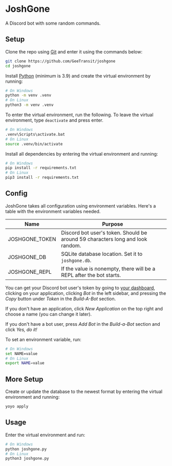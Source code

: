 # JoshGone

A Discord bot with some random commands.

## Setup

Clone the repo using [Git](https://git-scm.com/downloads) and enter it using the commands below:

```sh
git clone https://github.com/GeeTransit/joshgone
cd joshgone
```

Install [Python](https://www.python.org/downloads/) (minimum is 3.9) and create the virtual environment by running:

```sh
# On Windows
python -m venv .venv
# On Linux
python3 -m venv .venv
```

To enter the virtual environment, run the following. To leave the virtual environment, type `deactivate` and press enter.

```sh
# On Windows
.venv\Scripts\activate.bat
# On Linux
source .venv/bin/activate
```

Install all dependencies by entering the virtual environment and running:

```sh
# On Windows
pip install -r requirements.txt
# On Linux
pip3 install -r requirements.txt
```

## Config

JoshGone takes all configuration using environment variables. Here's a table with the environment variables needed.

| Name           | Purpose                                                      |
| -------------- | ------------------------------------------------------------ |
| JOSHGONE_TOKEN | Discord bot user's token. Should be around 59 characters long and look random. |
| JOSHGONE_DB    | SQLite database location. Set it to `joshgone.db`.           |
| JOSHGONE_REPL  | If the value is nonempty, there will be a REPL after the bot starts. |

You can get your Discord bot user's token by going to [your dashboard](https://discord.com/developers/applications), clicking on your application, clicking *Bot* in the left sidebar, and pressing the *Copy* button under *Token* in the *Build-A-Bot* section.

If you don't have an application, click *New Application* on the top right and choose a name (you can change it later).

If you don't have a bot user, press *Add Bot* in the *Build-a-Bot* section and click *Yes, do it!*

To set an environment variable, run:

```sh
# On Windows
set NAME=value
# On Linux
export NAME=value
```

## More Setup

Create or update the database to the newest format by entering the virtual environment and running:

```sh
yoyo apply
```

## Usage

Enter the virtual environment and run:

```sh
# On Windows
python joshgone.py
# On Linux
python3 joshgone.py
```


